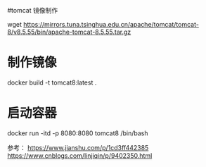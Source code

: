 #tomcat 镜像制作

wget https://mirrors.tuna.tsinghua.edu.cn/apache/tomcat/tomcat-8/v8.5.55/bin/apache-tomcat-8.5.55.tar.gz

# 制作镜像
docker build -t tomcat8:latest .
# 启动容器
docker run -itd -p 8080:8080 tomcat8 /bin/bash

参考：
https://www.jianshu.com/p/1cd3ff442385
https://www.cnblogs.com/linjiqin/p/9402350.html